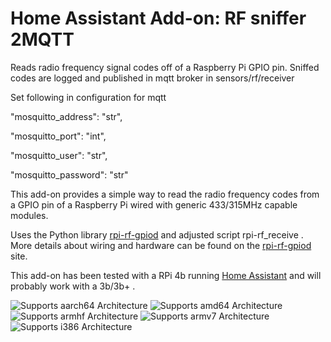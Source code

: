 # Home Assistant Add-on: RF sniffer 2MQTT

Reads radio frequency signal codes off of a Raspberry Pi GPIO pin. Sniffed codes are logged and published in mqtt broker in sensors/rf/receiver

Set following in configuration for mqtt

"mosquitto_address": "str",

"mosquitto_port": "int",

"mosquitto_user": "str",

"mosquitto_password": "str" 

This add-on provides a simple way to read the radio frequency codes from a GPIO pin of a Raspberry Pi wired with generic 433/315MHz capable modules.

Uses the Python library [rpi-rf-gpiod] and adjusted script rpi-rf_receive .  More details about wiring and hardware can be found on the [rpi-rf-gpiod] site.

This add-on has been tested with a RPi 4b running [Home Assistant] and will probably work with a 3b/3b+ .

![Supports aarch64 Architecture][aarch64-shield]
![Supports amd64 Architecture][amd64-shield]
![Supports armhf Architecture][armhf-shield]
![Supports armv7 Architecture][armv7-shield]
![Supports i386 Architecture][i386-shield]

[aarch64-shield]: https://img.shields.io/badge/aarch64-yes-green.svg
[amd64-shield]: https://img.shields.io/badge/amd64-yes-green.svg
[armhf-shield]: https://img.shields.io/badge/armhf-yes-green.svg
[armv7-shield]: https://img.shields.io/badge/armv7-yes-green.svg
[i386-shield]: https://img.shields.io/badge/i386-yes-green.svg
[rpi-rf-gpiod]: https://pypi.org/project/rpi-rf-gpiod/
[Home Assistant]: https://www.home-assistant.io

